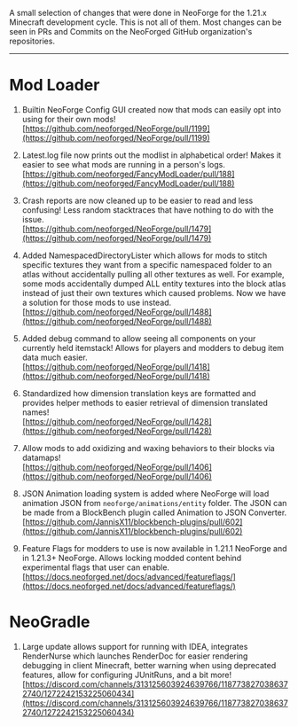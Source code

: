 A small selection of changes that were done in NeoForge for the 1.21.x Minecraft development cycle. This is not all of them. Most changes can be seen in PRs and Commits on the NeoForged GitHub organization's repositories.

--------------
# Mod Loader
1. Builtin NeoForge Config GUI created now that mods can easily opt into using for their own mods!<br>[https://github.com/neoforged/NeoForge/pull/1199](https://github.com/neoforged/NeoForge/pull/1199)

2. Latest.log file now prints out the modlist in alphabetical order! Makes it easier to see what mods are running in a person's logs.<br>[https://github.com/neoforged/FancyModLoader/pull/188](https://github.com/neoforged/FancyModLoader/pull/188)

3. Crash reports are now cleaned up to be easier to read and less confusing! Less random stacktraces that have nothing to do with the issue.<br>[https://github.com/neoforged/NeoForge/pull/1479](https://github.com/neoforged/NeoForge/pull/1479)

4. Added NamespacedDirectoryLister which allows for mods to stitch specific textures they want from a specific namespaced folder to an atlas without accidentally pulling all other textures as well. For example, some mods accidentally dumped ALL entity textures into the block atlas instead of just their own textures which caused problems. Now we have a solution for those mods to use instead.<br>[https://github.com/neoforged/NeoForge/pull/1488](https://github.com/neoforged/NeoForge/pull/1488)

5. Added debug command to allow seeing all components on your currently held itemstack! Allows for players and modders to debug item data much easier.<br>[https://github.com/neoforged/NeoForge/pull/1418](https://github.com/neoforged/NeoForge/pull/1418)

6. Standardized how dimension translation keys are formatted and provides helper methods to easier retrieval of dimension translated names!<br>[https://github.com/neoforged/NeoForge/pull/1428](https://github.com/neoforged/NeoForge/pull/1428)

7. Allow mods to add oxidizing and waxing behaviors to their blocks via datamaps!<br>[https://github.com/neoforged/NeoForge/pull/1406](https://github.com/neoforged/NeoForge/pull/1406)

8. JSON Animation loading system is added where NeoForge will load animation JSON from `neoforge/animations/entity` folder. The JSON can be made from a BlockBench plugin called Animation to JSON Converter.<br>[https://github.com/JannisX11/blockbench-plugins/pull/602](https://github.com/JannisX11/blockbench-plugins/pull/602)

8. Feature Flags for modders to use is now available in 1.21.1 NeoForge and in 1.21.3+ NeoForge. Allows locking modded content behind experimental flags that user can enable.<br>[https://docs.neoforged.net/docs/advanced/featureflags/](https://docs.neoforged.net/docs/advanced/featureflags/)

# NeoGradle
1. Large update allows support for running with IDEA, integrates RenderNurse which launches RenderDoc for easier rendering debugging in client Minecraft, better warning when using deprecated features, allow for configuring JUnitRuns, and a bit more!<br>[https://discord.com/channels/313125603924639766/1187738270386372740/1272242153225060434](https://discord.com/channels/313125603924639766/1187738270386372740/1272242153225060434)